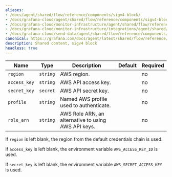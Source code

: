```yaml
---
aliases:
- /docs/agent/shared/flow/reference/components/sigv4-block/
- /docs/grafana-cloud/agent/shared/flow/reference/components/sigv4-block/
- /docs/grafana-cloud/monitor-infrastructure/agent/shared/flow/reference/components/sigv4-block/
- /docs/grafana-cloud/monitor-infrastructure/integrations/agent/shared/flow/reference/components/sigv4-block/
- /docs/grafana-cloud/send-data/agent/shared/flow/reference/components/sigv4-block/
canonical: https://grafana.com/docs/agent/latest/shared/flow/reference/components/sigv4-block/
description: Shared content, sigv4 block
headless: true
---
```


Name | Type | Description | Default | Required
---- | ---- | ----------- | ------- | --------
`region` | `string` | AWS region. | | no
`access_key` | `string` | AWS API access key. | | no
`secret_key` | `secret` | AWS API secret key.| | no
`profile` | `string` | Named AWS profile used to authenticate. | | no
`role_arn` | `string` | AWS Role ARN, an alternative to using AWS API keys. | | no

If `region` is left blank, the region from the default credentials chain is used.

If `access_key` is left blank, the environment variable `AWS_ACCESS_KEY_ID` is used.

If `secret_key` is left blank, the environment variable `AWS_SECRET_ACCESS_KEY` is used.
